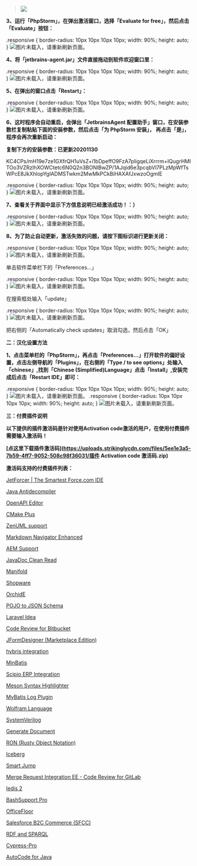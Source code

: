 > ![](
https://static.wixstatic.com/media/ac9085_c4b15fef823046918f6a6aa6a1f1d45e~mv2.png
)

**3、运行「PhpStorm」，在弹出激活窗口，选择「Evaluate for free」，然后点击「Evaluate」按钮：**

 .responsive { border-radius: 10px 10px 10px 10px; width: 90%; height: auto; } ![图片未载入，请重新刷新页面。 ](
https://static.wixstatic.com/media/ac9085_e990a12295214d198ff272e797b35af5~mv2.png
)

**4、将「jetbrains-agent.jar」文件直接拖动到软件欢迎窗口里：**

 .responsive { border-radius: 10px 10px 10px 10px; width: 90%; height: auto; } ![图片未载入，请重新刷新页面。 ](
https://static.wixstatic.com/media/ac9085_c5984f3bc14a438fb67f0f0a25522e70~mv2.png
)

**5、在弹出的窗口点击「Restart」：**

 .responsive { border-radius: 10px 10px 10px 10px; width: 90%; height: auto; } ![图片未载入，请重新刷新页面。 ](
https://static.wixstatic.com/media/ac9085_cd218efcd6be442e850df5460d75a62a~mv2.png
)

**6、这时程序会自动重启，会弹出「JetbrainsAgent 配置助手」窗口，在安装参数栏复制粘贴下面的安装参数，然后点击「为 PhpStorm 安装」， 再点击「是」，程序会再次重新启动：**

**复制下方的安装参数：已更新20201130**

KC4CPs/mH19e7ze1GXfrQH1uVsZ+i1bDpeffO9FzA7pligqeLiXrrrm+IQugrHMlTOo3VZRzlhXOWCtetc6N0Q2n3BONIBwZP/1AJqid6e3pcqbVl7PLzMpWfTsWPcE8JkXhlopYgIADMSTwkm2MwMkPCkBiHAXAfJxwzoOgmIE

 .responsive { border-radius: 10px 10px 10px 10px; width: 90%; height: auto; } ![图片未载入，请重新刷新页面。 ](
https://static.wixstatic.com/media/ac9085_cfccfc14b8e441628e4393d3952a3335~mv2.png
)

**7、查看关于界面中显示下方信息说明已经激活成功！：）**

 .responsive { border-radius: 10px 10px 10px 10px; width: 90%; height: auto; } ![图片未载入，请重新刷新页面。 ](
https://static.wixstatic.com/media/ac9085_de65d229df684e8aa29cf5daf0278070~mv2.png
)

**8、为了防止自动更新，激活失效的问题，请按下图标识进行更新关闭：**

 .responsive { border-radius: 10px 10px 10px 10px; width: 90%; height: auto; } ![图片未载入，请重新刷新页面。 ](
https://static.wixstatic.com/media/ac9085_68e964bafefe410789d53f091cb5f10c~mv2.png
)

单击软件菜单栏下的「Preferences…」

 .responsive { border-radius: 10px 10px 10px 10px; width: 90%; height: auto; } ![图片未载入，请重新刷新页面。 ](
https://static.wixstatic.com/media/ac9085_6c6ba77cadc44ab9807b34ca509e1c2e~mv2.png
)

在搜索框处输入「update」

 .responsive { border-radius: 10px 10px 10px 10px; width: 90%; height: auto; } ![图片未载入，请重新刷新页面。 ](
https://static.wixstatic.com/media/ac9085_fc0f43e061da4651a6b13bdd20cd597d~mv2.png
)

把右侧的「Automatically check updates」取消勾选，然后点击「OK」

**二：汉化设置方法**

**1、点击菜单栏的「PhpStorm」，再点击「Preferences…」打开软件的偏好设置，点击左侧导航的「Plugins」，在右侧的「Type / to see options」处输入「chinese」,找到「Chinese ​(Simplified)​ Language」点击「Install」,安装完成后点击「Restart IDE」即可：**

 .responsive { border-radius: 10px 10px 10px 10px; width: 90%; height: auto; } ![图片未载入，请重新刷新页面。 ](
https://static.wixstatic.com/media/ac9085_7498b2f5c16840ac83ac7dca0527a87c~mv2.png
)  .responsive { border-radius: 10px 10px 10px 10px; width: 90%; height: auto; } ![图片未载入，请重新刷新页面。 ](
https://static.wixstatic.com/media/ac9085_a26f1be5c9a644f6b7354be41dd3c662~mv2.png
)

**三：付费插件说明**

**以下提供的插件激活码是针对使用Activation code激活的用户，在使用付费插件需要输入激活码！**

**[点这里下载插件激活码](https://uploads.strikinglycdn.com/files/5ee1e3a5-7b59-4ff7-9052-508c98f36031/插件 Activation code 激活码.zip)**

**激活码支持的付费插件列表：**

[JetForcer | The Smartest Force.com IDE](https://plugins.jetbrains.com/plugin/9238-jetforcer--the-smartest-force-com-ide/)

[Java Antidecompiler](https://plugins.jetbrains.com/plugin/11560-java-antidecompiler/)

[OpenAPI Editor](https://plugins.jetbrains.com/plugin/12887-openapi-editor/)

[CMake Plus](https://plugins.jetbrains.com/plugin/12869-cmake-plus/)

[ZenUML support](https://plugins.jetbrains.com/plugin/12437-zenuml-support/)

[Markdown Navigator Enhanced](https://plugins.jetbrains.com/plugin/7896-markdown-navigator-enhanced/)

[AEM Support](https://plugins.jetbrains.com/plugin/9863-aem-support/)

[JavaDoc Clean Read](https://plugins.jetbrains.com/plugin/10828-javadoc-clean-read/)

[Manifold](https://plugins.jetbrains.com/plugin/10057-manifold/)

[Shopware](https://plugins.jetbrains.com/plugin/7410-shopware/)

[OrchidE](https://plugins.jetbrains.com/plugin/12626-orchide/)

[POJO to JSON Schema](https://plugins.jetbrains.com/plugin/13733-pojo-to-json-schema/)

[Laravel Idea](https://plugins.jetbrains.com/plugin/13441-laravel-idea/)

[Code Review for Bitbucket](https://plugins.jetbrains.com/plugin/13538-code-review-for-bitbucket/)

[JFormDesigner (Marketplace Edition)](https://plugins.jetbrains.com/plugin/12621-jformdesigner-marketplace-edition-/)

[hybris integration](https://plugins.jetbrains.com/plugin/7525-hybris-integration/)

[MinBatis](https://plugins.jetbrains.com/plugin/13720-minbatis/)

[Scipio ERP Integration](https://plugins.jetbrains.com/plugin/12108-scipio-erp-integration/)

[Meson Syntax Highlighter](https://plugins.jetbrains.com/plugin/13269-meson-syntax-highlighter/)

[MyBatis Log Plugin](https://plugins.jetbrains.com/plugin/13905-mybatis-log-plugin/)

[Wolfram Language](https://plugins.jetbrains.com/plugin/7232-wolfram-language/)

[SystemVerilog](https://plugins.jetbrains.com/plugin/10695-systemverilog/)

[Generate Document](https://plugins.jetbrains.com/plugin/13086-generate-document/)

[RON (Rusty Object Notation)](https://plugins.jetbrains.com/plugin/12635-ron-rusty-object-notation-/)

[Iceberg](https://plugins.jetbrains.com/plugin/12984-iceberg/)

[Smart Jump](https://plugins.jetbrains.com/plugin/14053-smart-jump/)

[Merge Request Integration EE - Code Review for GitLab](https://plugins.jetbrains.com/plugin/13615-merge-request-integration-ee--code-review-for-gitlab/)

[Iedis 2](https://plugins.jetbrains.com/plugin/12634-iedis-2/)

[BashSupport Pro](https://plugins.jetbrains.com/plugin/13841-bashsupport-pro/)

[OfficeFloor](https://plugins.jetbrains.com/plugin/13151-officefloor/)

[Salesforce B2C Commerce (SFCC)](https://plugins.jetbrains.com/plugin/13668-salesforce-b2c-commerce-sfcc-/)

[RDF and SPARQL](https://plugins.jetbrains.com/plugin/13838-rdf-and-sparql/)

[Cypress-Pro](https://plugins.jetbrains.com/plugin/13987-cypress-pro/)

[AutoCode for Java](https://plugins.jetbrains.com/plugin/10904-autocode-for-java/)
